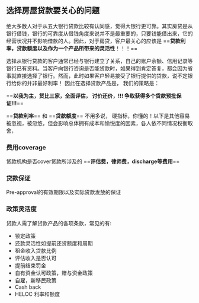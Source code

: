 ﻿## 选择房屋贷款要关心的问题

绝大多数人对于从五大银行贷款比较有认同感，觉得大银行更可靠。其实房贷是从银行借钱，银行的可靠度从借钱角度来说并不是最重要的，只要钱能借出来，它的经营状况并不影响借款的人。因此，对于房贷，客户最关心的应该是
==**贷款利率，贷款额度以及作为一个产品所带来的灵活性**！！！==

选择从银行贷款的客户通常已经与银行建立了关系，自己的账户余额、信用记录等银行已有资料。当客户向银行咨询是否能贷款时，如果得到肯定答复，都会因为省事就直接选择了银行。然而，此时如果客户轻易接受了银行提供的贷款，说不定银行给你的并非最好利率！
因此在选择贷款产品是， 我们的策略是：
            
==**以我为主，货比三家，全面评估， 讨价还价，!!!
争取获得多个贷款预批保证!!!**==



==**贷款利率**== 和
==**贷款额度**==
不用多说， 硬指标，你懂的！以下是其他容易被忽视，被忽悠，但会影响总体拥有成本和愉悦度的因素，各人依不同情况权衡取舍，

### 费用coverage
贷款机构是否cover贷款所涉及的
==**评估费，律师费，discharge等费用**==

### 贷款保证
Pre-approval的有效期限以及实际贷款发放的保证

### 政策灵活度
贷款人需了解贷款产品的各项条款，常见的有:

- 锁定政策
- 还款灵活性如提前还贷额度和周期
- 租金收入贷款比例
- 评估收入是否认可
- 提前结束罚金
- 自有资金认可政策，赠与资金政策
- 自雇，新移民政策
- Cash back
- HELOC 利率和额度